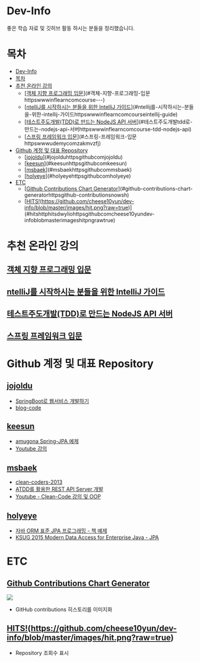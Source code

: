 
# Dev-Info
좋은 학습 자료 및 깃허브 활동 하시는 분들을 정리했습니다.

# 목차
<!-- TOC -->

- [Dev-Info](#dev-info)
- [목차](#목차)
- [추천 온라인 강의](#추천-온라인-강의)
    - [[객체 지향 프로그래밍 입문](https://www.inflearn.com/course/객체-지향-프로그래밍-입문/)](#객체-지향-프로그래밍-입문httpswwwinflearncomcourse---)
    - [[ntelliJ를 시작하시는 분들을 위한 IntelliJ 가이드](https://www.inflearn.com/course/intellij-guide/)](#ntellij를-시작하시는-분들을-위한-intellij-가이드httpswwwinflearncomcourseintellij-guide)
    - [[테스트주도개발(TDD)로 만드는 NodeJS API 서버](https://www.inflearn.com/course/테스트주도개발-tdd-nodejs-api/)](#테스트주도개발tdd로-만드는-nodejs-api-서버httpswwwinflearncomcourse-tdd-nodejs-api)
    - [[스프링 프레임워크 입문](https://www.udemy.com/zakmvzfj/)](#스프링-프레임워크-입문httpswwwudemycomzakmvzfj)
- [Github 계정 및 대표 Repository](#github-계정-및-대표-repository)
    - [[jojoldu](https://github.com/jojoldu)](#jojolduhttpsgithubcomjojoldu)
    - [[keesun](https://github.com/keesun)](#keesunhttpsgithubcomkeesun)
    - [[msbaek](https://github.com/msbaek)](#msbaekhttpsgithubcommsbaek)
    - [[holyeye](https://github.com/holyeye)](#holyeyehttpsgithubcomholyeye)
- [ETC](#etc)
    - [[Github Contributions Chart Generator](https://github-contributions.now.sh/)](#github-contributions-chart-generatorhttpsgithub-contributionsnowsh)
    - [[HITS!](http://hits.dwyl.io/)(https://github.com/cheese10yun/dev-info/blob/master/images/hit.png?raw=true)](#hitshttphitsdwyliohttpsgithubcomcheese10yundev-infoblobmasterimageshitpngrawtrue)

<!-- /TOC -->


# 추천 온라인 강의

## [객체 지향 프로그래밍 입문](https://www.inflearn.com/course/%EA%B0%9D%EC%B2%B4-%EC%A7%80%ED%96%A5-%ED%94%84%EB%A1%9C%EA%B7%B8%EB%9E%98%EB%B0%8D-%EC%9E%85%EB%AC%B8/)

## [ntelliJ를 시작하시는 분들을 위한 IntelliJ 가이드](https://www.inflearn.com/course/intellij-guide/)

## [테스트주도개발(TDD)로 만드는 NodeJS API 서버](https://www.inflearn.com/course/%ED%85%8C%EC%8A%A4%ED%8A%B8%EC%A3%BC%EB%8F%84%EA%B0%9C%EB%B0%9C-tdd-nodejs-api/)

## [스프링 프레임워크 입문](https://www.udemy.com/zakmvzfj/)

# Github 계정 및 대표 Repository

## [jojoldu](https://github.com/jojoldu)

- [SpringBoot로 웹서비스 개발하기](https://github.com/jojoldu/springboot-webservice)
- [blog-code](https://github.com/jojoldu/blog-code)

##  [keesun](https://github.com/keesun)
- [amugona Spring-JPA 예제](https://github.com/keesun/amugona)
- [Youtube 강의](https://www.youtube.com/channel/UCwjaZf1WggZdbczi36bWlBA)

## [msbaek](https://github.com/msbaek)
- [clean-coders-2013](https://github.com/msbaek/clean-coders-2013)
- [ATDD를 활용한 REST API Server 개발](https://github.com/msbaek/atdd-example)
- [Youtube - Clean-Code 강의  및 OOP](https://www.youtube.com/user/codetemplate/videos)

## [holyeye](https://github.com/holyeye)
- [자바 ORM 표준 JPA 프로그래밍 - 책 예제](https://github.com/holyeye/jpabook)
- [KSUG 2015 Modern Data Access for Enterprise Java - JPA](https://github.com/holyeye/ksug2015-morden-jpa)


# ETC
## [Github Contributions Chart Generator](https://github-contributions.now.sh/)
![](https://github.com/cheese10yun/dev-info/blob/master/images/github-contributions.now.png?raw=true)

* GitHub contributions 히스토리를 이미지화

## [HITS!](http://hits.dwyl.io/)(https://github.com/cheese10yun/dev-info/blob/master/images/hit.png?raw=true)

* Repository 조회수 표시